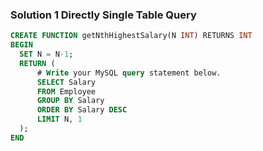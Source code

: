 ### Solution 1 Directly Single Table Query 

```sql
CREATE FUNCTION getNthHighestSalary(N INT) RETURNS INT
BEGIN
  SET N = N-1;
  RETURN (
      # Write your MySQL query statement below.
      SELECT Salary
      FROM Employee
      GROUP BY Salary
      ORDER BY Salary DESC
      LIMIT N, 1
  );
END
```

